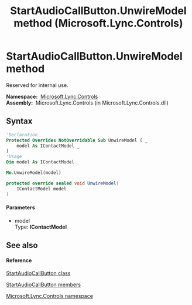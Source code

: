 ﻿---
title: StartAudioCallButton.UnwireModel method  (Microsoft.Lync.Controls)
TOCTitle: 'UnwireModel method '
ms:assetid: M:Microsoft.Lync.Controls.StartAudioCallButton.UnwireModel(Microsoft.Lync.Controls.Internal.Model.IContactModel)_DI_3_UC_OCS14MrefLyncWPF
ms:mtpsurl: https://msdn.microsoft.com/en-us/library/microsoft.lync.controls.startaudiocallbutton.unwiremodel(v=office.15)
ms:contentKeyID: 48595382
ms.date: 07/28/2014
mtps_version: v=office.15
f1_keywords:
- Microsoft.Lync.Controls.StartAudioCallButton.UnwireModel
dev_langs:
- CSharp
- JScript
- VB
- other
---

# StartAudioCallButton.UnwireModel method

Reserved for internal use.

**Namespace:**  [Microsoft.Lync.Controls](microsoft-lync-controls-namespace_1.md)  
**Assembly:**  Microsoft.Lync.Controls (in Microsoft.Lync.Controls.dll)

## Syntax

``` vb
'Declaration
Protected Overrides NotOverridable Sub UnwireModel ( _
    model As IContactModel _
)
'Usage
Dim model As IContactModel

Me.UnwireModel(model)
```

``` csharp
protected override sealed void UnwireModel(
    IContactModel model
)
```

#### Parameters

  - model  
    Type: **IContactModel**  

## See also

#### Reference

[StartAudioCallButton class](startaudiocallbutton-class-microsoft-lync-controls_1.md)

[StartAudioCallButton members](startaudiocallbutton-members-microsoft-lync-controls_1.md)

[Microsoft.Lync.Controls namespace](microsoft-lync-controls-namespace_1.md)

